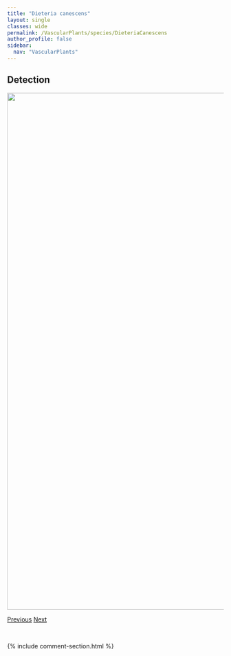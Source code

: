```yaml
---
title: "Dieteria canescens"
layout: single
classes: wide
permalink: /VascularPlants/species/DieteriaCanescens
author_profile: false
sidebar:
  nav: "VascularPlants"
---
```


<h2>Detection</h2>

<a href="https://drive.google.com/uc?export=view&id=1c4kCo2FnBDt9pnfuB6NecpD0L641KPsX">
<img src="https://drive.google.com/uc?export=view&id=1c4kCo2FnBDt9pnfuB6NecpD0L641KPsX" height = "1200" width = "800">
</a>


<a href="/DevelopmentWebsite/VascularPlants/species/Dichanthelium" class="pagination--pager" title="Dichanthelium">Previous</a> <a href="/DevelopmentWebsite/VascularPlants/species/DiphasiastrumAlpinum" class="pagination--pager" title="Diphasiastrum alpinum">Next</a>

<p>&nbsp;</p>

{% include comment-section.html %}
